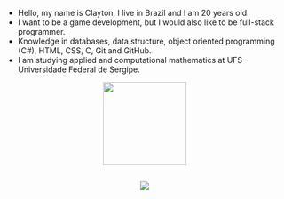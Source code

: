 -  Hello, my name is Clayton, I live in Brazil and I am 20 years old.
-  I want to be a game development, but I would also like to be full-stack programmer.
-  Knowledge in databases, data structure, object oriented programming (C#), HTML, CSS, C, Git and GitHub.
-  I am studying applied and computational mathematics at UFS - Universidade Federal de Sergipe.

<div align="center">
  <a href="https://github.com/Kledzeraaa">
  <img height="150em" src="https://github-readme-stats.vercel.app/api/top-langs/?username=Kledzeraaa&layout=compact&langs_count=7&theme=dark"/>
</div>
  
##
  
<div align="center"> 
  <a href="https://www.linkedin.com/in/clayton-santos-001243227/" target="_blank"><img src="https://img.shields.io/badge/LinkedIn-0077B5?style=for-the-badge&logo=linkedin&logoColor=white" target="_blank"></a>
</div>
